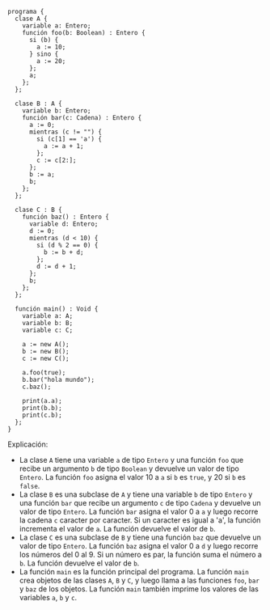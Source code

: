 ```cool
programa {
  clase A {
    variable a: Entero;
    función foo(b: Boolean) : Entero {
      si (b) {
        a := 10;
      } sino {
        a := 20;
      };
      a;
    };
  };

  clase B : A {
    variable b: Entero;
    función bar(c: Cadena) : Entero {
      a := 0;
      mientras (c != "") {
        si (c[1] == 'a') {
          a := a + 1;
        };
        c := c[2:];
      };
      b := a;
      b;
    };
  };

  clase C : B {
    función baz() : Entero {
      variable d: Entero;
      d := 0;
      mientras (d < 10) {
        si (d % 2 == 0) {
          b := b + d;
        };
        d := d + 1;
      };
      b;
    };
  };

  función main() : Void {
    variable a: A;
    variable b: B;
    variable c: C;

    a := new A();
    b := new B();
    c := new C();

    a.foo(true);
    b.bar("hola mundo");
    c.baz();

    print(a.a);
    print(b.b);
    print(c.b);
  };
}
```

Explicación:

* La clase `A` tiene una variable `a` de tipo `Entero` y una función `foo` que recibe un argumento `b` de tipo `Boolean` y devuelve un valor de tipo `Entero`. La función `foo` asigna el valor 10 a `a` si `b` es `true`, y 20 si `b` es `false`.
* La clase `B` es una subclase de `A` y tiene una variable `b` de tipo `Entero` y una función `bar` que recibe un argumento `c` de tipo `Cadena` y devuelve un valor de tipo `Entero`. La función `bar` asigna el valor 0 a `a` y luego recorre la cadena `c` caracter por caracter. Si un caracter es igual a 'a', la función incrementa el valor de `a`. La función devuelve el valor de `b`.
* La clase `C` es una subclase de `B` y tiene una función `baz` que devuelve un valor de tipo `Entero`. La función `baz` asigna el valor 0 a `d` y luego recorre los números del 0 al 9. Si un número es par, la función suma el número a `b`. La función devuelve el valor de `b`.
* La función `main` es la función principal del programa. La función `main` crea objetos de las clases `A`, `B` y `C`, y luego llama a las funciones `foo`, `bar` y `baz` de los objetos. La función `main` también imprime los valores de las variables `a`, `b` y `c`.